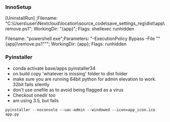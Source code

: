 ### InnoSetup

[UninstallRun]
;Filename: "C:\Users\user\Nextcloud\location\source_code\save_settings_reg\dist\app\remove.ps1"; WorkingDir: "{app}"; Flags: shellexec runhidden

Filename: "powershell.exe";Parameters: "-ExecutionPolicy Bypass -File ""{app}\remove.ps1"""; WorkingDir: {app}; Flags: runhidden



### Pyinstaller

- conda activate base/apps pyinstaller34
- on build copy 'whatever is missing' folder to dist folder
- make sure you are running 64bit python for admin elevation to work. 32bit fails silently
- don't use onefile as to avoid being flagged as a virus
- Checkout onedir too
- am using 3.5, but fails

```pyinstaller --noconsole --uac-admin --windowed --icon=app_icon.ico app.py```
